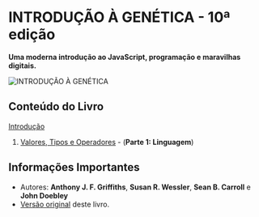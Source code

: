 # INTRODUÇÃO À GENÉTICA - 10ª edição

**Uma moderna introdução ao JavaScript, programação e maravilhas digitais.**

![INTRODUÇÃO À GENÉTICA](https://livrariaflorence.fbitsstatic.net/img/p/livro-introducao-a-genetica-griffiths-144725/331117-1.jpg?w=660&h=660&v=no-change)

## Conteúdo do Livro

[Introdução](https://github.com/braziljs/eloquente-javascript/blob/master/chapters/00-introducao.md)

1. [Valores, Tipos e Operadores](https://github.com/braziljs/eloquente-javascript/blob/master/chapters/01-valores-tipos-operadores.md) - (**Parte 1: Linguagem**)

## Informações Importantes

- Autores: **Anthony J. F. Griffiths**, **Susan R. Wessler**, **Sean B. Carroll** e **John Doebley**
- [Versão original](http://eloquentjavascript.net) deste livro.
